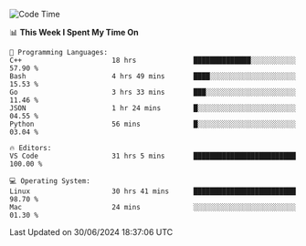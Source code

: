 
<!--START_SECTION:waka-->
![Code Time](http://img.shields.io/badge/Code%20Time-2%2C170%20hrs%2053%20mins-blue)

📊 **This Week I Spent My Time On** 

```text
💬 Programming Languages: 
C++                      18 hrs              ██████████████░░░░░░░░░░░   57.90 % 
Bash                     4 hrs 49 mins       ████░░░░░░░░░░░░░░░░░░░░░   15.53 % 
Go                       3 hrs 33 mins       ███░░░░░░░░░░░░░░░░░░░░░░   11.46 % 
JSON                     1 hr 24 mins        █░░░░░░░░░░░░░░░░░░░░░░░░   04.55 % 
Python                   56 mins             █░░░░░░░░░░░░░░░░░░░░░░░░   03.04 % 

🔥 Editors: 
VS Code                  31 hrs 5 mins       █████████████████████████   100.00 % 

💻 Operating System: 
Linux                    30 hrs 41 mins      █████████████████████████   98.70 % 
Mac                      24 mins             ░░░░░░░░░░░░░░░░░░░░░░░░░   01.30 % 
```


 Last Updated on 30/06/2024 18:37:06 UTC
<!--END_SECTION:waka-->

